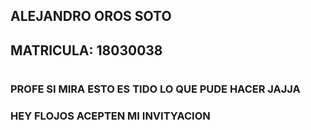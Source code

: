 ## ALEJANDRO OROS SOTO 
## MATRICULA: 18030038
# 
### PROFE SI MIRA ESTO ES TIDO LO QUE PUDE HACER JAJJA
### HEY FLOJOS ACEPTEN MI INVITYACION